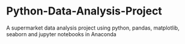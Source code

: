 # Python-Data-Analysis-Project
A supermarket data analysis project using python, pandas, matplotlib, seaborn and jupyter notebooks in Anaconda

